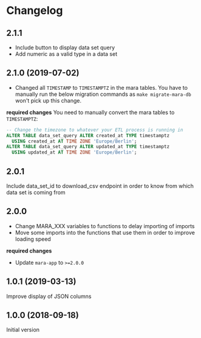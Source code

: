 # Changelog


## 2.1.1
- Include button to display data set query
- Add numeric as a valid type in a data set

## 2.1.0 (2019-07-02)
- Changed all `TIMESTAMP` to `TIMESTAMPTZ` in the mara tables. You have to manually run the
  below migration commands as `make migrate-mara-db` won't pick up this change.

**required changes**
You need to manually convert the mara tables to `TIMESTAMPTZ`:

```SQL
-- Change the timezone to whatever your ETL process is running in
ALTER TABLE data_set_query ALTER created_at TYPE timestamptz
  USING created_at AT TIME ZONE 'Europe/Berlin';
ALTER TABLE data_set_query ALTER updated_at TYPE timestamptz
  USING updated_at AT TIME ZONE 'Europe/Berlin';
```


## 2.0.1
Include data_set_id to download_csv endpoint in order to know from which data set is coming from

## 2.0.0

- Change MARA_XXX variables to functions to delay importing of imports
- Move some imports into the functions that use them in order to improve loading speed

**required changes**

- Update `mara-app` to `>=2.0.0`


## 1.0.1 (2019-03-13)

Improve display of JSON columns


## 1.0.0 (2018-09-18)

Initial version
